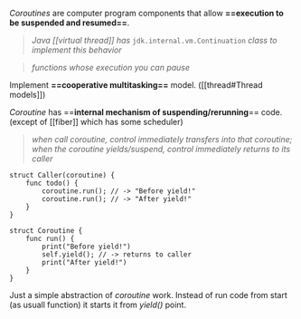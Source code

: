 *Coroutines* are computer program components that allow **==execution to be suspended and resumed==**.
> *Java [[virtual thread]] has* `jdk.internal.vm.Continuation` *class to implement this behavior*

> *functions whose execution you can pause*

Implement **==cooperative multitasking==** model. ([[thread#Thread models]])

*Coroutine* has ==**internal mechanism of suspending/rerunning**== code. (except of [[fiber]] which has some scheduler)

>*when call coroutine, control immediately transfers into that coroutine; 
>when the coroutine yields/suspend, control immediately returns to its caller*
```
struct Caller(coroutine) {
	func todo() {
		coroutine.run(); // -> "Before yield!"
		coroutine.run(); // -> "After yield!"
	}
}

struct Coroutine {
	func run() {
		print("Before yield!")
		self.yield(); // -> returns to caller 
		print("After yield!")
	}
}
```
Just a simple abstraction of *coroutine* work. 
Instead of run code from start (as usuall function) it starts it from *yield()* point.